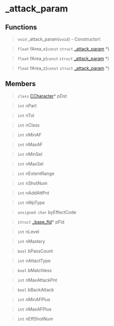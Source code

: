 # _attack_param
 
## Functions
 
> `void` _attack_param(`void`) - Constructor\
 
> `float` fArea_x(`const` `struct` [_attack_param](lua/classes/_attack_param.md) *)
 
> `float` fArea_y(`const` `struct` [_attack_param](lua/classes/_attack_param.md) *)
 
> `float` fArea_z(`const` `struct` [_attack_param](lua/classes/_attack_param.md) *)
 
## Members
 
> `class` [CCharacter](lua/classes/CCharacter.md)* pDst
 
> `int` nPart
 
> `int` nTol
 
> `int` nClass
 
> `int` nMinAF
 
> `int` nMaxAF
 
> `int` nMinSel
 
> `int` nMaxSel
 
> `int` nExtentRange
 
> `int` nShotNum
 
> `int` nAddAttPnt
 
> `int` nWpType
 
> `unsigned char` byEffectCode
 
> `struct` [_base_fld](lua/classes/_base_fld.md)* pFld
 
> `int` nLevel
 
> `int` nMastery
 
> `bool` bPassCount
 
> `int` nAttactType
 
> `bool` bMatchless
 
> `int` nMaxAttackPnt
 
> `bool` bBackAttack
 
> `int` nMinAFPlus
 
> `int` nMaxAFPlus
 
> `int` nEffShotNum
 
